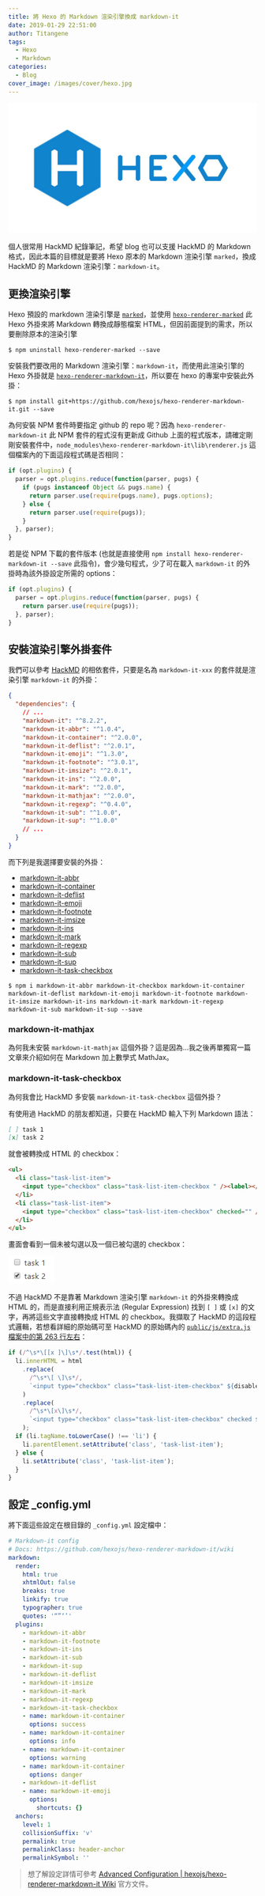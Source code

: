 ```yaml
---
title: 將 Hexo 的 Markdown 渲染引擎換成 markdown-it
date: 2019-01-29 22:51:00
author: Titangene
tags:
  - Hexo
  - Markdown
categories:
  - Blog
cover_image: /images/cover/hexo.jpg
---
```


![](../images/cover/hexo.jpg)

個人很常用 HackMD 紀錄筆記，希望 blog 也可以支援 HackMD 的 Markdown 格式，因此本篇的目標就是要將 Hexo 原本的 Markdown 渲染引擎 `marked`，換成 HackMD 的 Markdown 渲染引擎：`markdown-it`。

<!-- more -->

## 更換渲染引擎

Hexo 預設的 markdown 渲染引擎是 [`marked`](https://github.com/markedjs/marked)，並使用 [`hexo-renderer-marked`](https://github.com/hexojs/hexo-renderer-marked) 此 Hexo 外掛來將 Markdown 轉換成靜態檔案 HTML，但因前面提到的需求，所以要刪除原本的渲染引擎

```shell
$ npm uninstall hexo-renderer-marked --save
```

安裝我們要改用的 Markdown 渲染引擎：`markdown-it`，而使用此渲染引擎的 Hexo 外掛就是 [`hexo-renderer-markdown-it`](https://github.com/hexojs/hexo-renderer-markdown-it)，所以要在 hexo 的專案中安裝此外掛：

```shell
$ npm install git+https://github.com/hexojs/hexo-renderer-markdown-it.git --save
```

為何安裝 NPM 套件時要指定 github 的 repo 呢？因為 `hexo-renderer-markdown-it` 此 NPM 套件的程式沒有更新成 Github 上面的程式版本，請確定剛剛安裝套件中，`node_modules\hexo-renderer-markdown-it\lib\renderer.js` 這個檔案內的下面這段程式碼是否相同：

```javascript
if (opt.plugins) {
  parser = opt.plugins.reduce(function(parser, pugs) {
    if (pugs instanceof Object && pugs.name) {
      return parser.use(require(pugs.name), pugs.options);
    } else {
      return parser.use(require(pugs));
    }
  }, parser);
}
```

若是從 NPM 下載的套件版本 (也就是直接使用 `npm install hexo-renderer-markdown-it --save` 此指令)，會少幾句程式，少了可在載入 `markdown-it` 的外掛時為該外掛設定所需的 options：

```javascript
if (opt.plugins) {
  parser = opt.plugins.reduce(function(parser, pugs) {
    return parser.use(require(pugs));
  }, parser);
}
```

## 安裝渲染引擎外掛套件

我們可以參考 [HackMD](https://github.com/hackmdio/codimd/blob/master/package.json) 的相依套件，只要是名為 `markdown-it-xxx` 的套件就是渲染引擎 `markdown-it` 的外掛：

```json
{
  "dependencies": {
    // ...
    "markdown-it": "^8.2.2",
    "markdown-it-abbr": "^1.0.4",
    "markdown-it-container": "^2.0.0",
    "markdown-it-deflist": "^2.0.1",
    "markdown-it-emoji": "^1.3.0",
    "markdown-it-footnote": "^3.0.1",
    "markdown-it-imsize": "^2.0.1",
    "markdown-it-ins": "^2.0.0",
    "markdown-it-mark": "^2.0.0",
    "markdown-it-mathjax": "^2.0.0",
    "markdown-it-regexp": "^0.4.0",
    "markdown-it-sub": "^1.0.0",
    "markdown-it-sup": "^1.0.0"
    // ...
  }
}
```

而下列是我選擇要安裝的外掛：

- [markdown-it-abbr](https://github.com/markdown-it/markdown-it-abbr)
- [markdown-it-container](https://github.com/markdown-it/markdown-it-container)
- [markdown-it-deflist](https://github.com/markdown-it/markdown-it-deflist)
- [markdown-it-emoji](https://github.com/markdown-it/markdown-it-emoji)
- [markdown-it-footnote](https://github.com/markdown-it/markdown-it-footnote)
- [markdown-it-imsize](https://github.com/tatsy/markdown-it-imsize)
- [markdown-it-ins](https://github.com/markdown-it/markdown-it-ins)
- [markdown-it-mark](https://github.com/markdown-it/markdown-it-mark)
- [markdown-it-regexp](https://github.com/rlidwka/markdown-it-regexp)
- [markdown-it-sub](https://github.com/markdown-it/markdown-it-sub)
- [markdown-it-sup](https://github.com/markdown-it/markdown-it-sup)
- [markdown-it-task-checkbox](https://github.com/linsir/markdown-it-task-checkbox)

```shell
$ npm i markdown-it-abbr markdown-it-checkbox markdown-it-container markdown-it-deflist markdown-it-emoji markdown-it-footnote markdown-it-imsize markdown-it-ins markdown-it-mark markdown-it-regexp markdown-it-sub markdown-it-sup --save
```

### markdown-it-mathjax

為何我未安裝 `markdown-it-mathjax` 這個外掛？這是因為...我之後再單獨寫一篇文章來介紹如何在 Markdown 加上數學式 MathJax。

### markdown-it-task-checkbox

為何我會比 HackMD 多安裝 `markdown-it-task-checkbox` 這個外掛？

有使用過 HackMD 的朋友都知道，只要在 HackMD 輸入下列 Markdown 語法：

```markdown
[ ] task 1
[x] task 2
```

就會被轉換成 HTML 的 checkbox：

```html
<ul>
  <li class="task-list-item">
    <input type="checkbox" class="task-list-item-checkbox " /><label></label>task 1
  </li>
  <li class="task-list-item">
    <input type="checkbox" class="task-list-item-checkbox" checked="" /><label></label>task 2
  </li>
</ul>
```

畫面會看到一個未被勾選以及一個已被勾選的 checkbox：

![](../images/hexo-markdown-it/markdown-it_checkbox.png)

不過 HackMD 不是靠著 Markdown 渲染引擎 `markdown-it` 的外掛來轉換成 HTML 的，而是直接利用正規表示法 (Regular Expression) 找到 `[ ]` 或 `[x]` 的文字，再將這些文字直接轉換成 HTML 的 checkbox。我擷取了 HackMD 的這段程式邏輯，若想看詳細的原始碼可至 HackMD 的原始碼內的 [`public/js/extra.js` 檔案中的第 263 行左右](https://github.com/hackmdio/codimd/blob/master/public/js/extra.js#L263)：

```javascript
if (/^\s*\[[x ]\]\s*/.test(html)) {
  li.innerHTML = html
    .replace(
      /^\s*\[ \]\s*/,
      `<input type="checkbox" class="task-list-item-checkbox" ${disabled}><label></label>`,
    )
    .replace(
      /^\s*\[x\]\s*/,
      `<input type="checkbox" class="task-list-item-checkbox" checked ${disabled}><label></label>`,
    );
  if (li.tagName.toLowerCase() !== 'li') {
    li.parentElement.setAttribute('class', 'task-list-item');
  } else {
    li.setAttribute('class', 'task-list-item');
  }
}
```

## 設定 \_config.yml

將下面這些設定在根目錄的 `_config.yml` 設定檔中：

```yaml
# Markdown-it config
# Docs: https://github.com/hexojs/hexo-renderer-markdown-it/wiki
markdown:
  render:
    html: true
    xhtmlOut: false
    breaks: true
    linkify: true
    typographer: true
    quotes: '“”‘’'
  plugins:
    - markdown-it-abbr
    - markdown-it-footnote
    - markdown-it-ins
    - markdown-it-sub
    - markdown-it-sup
    - markdown-it-deflist
    - markdown-it-imsize
    - markdown-it-mark
    - markdown-it-regexp
    - markdown-it-task-checkbox
    - name: markdown-it-container
      options: success
    - name: markdown-it-container
      options: info
    - name: markdown-it-container
      options: warning
    - name: markdown-it-container
      options: danger
    - markdown-it-deflist
    - name: markdown-it-emoji
      options:
        shortcuts: {}
  anchors:
    level: 1
    collisionSuffix: 'v'
    permalink: true
    permalinkClass: header-anchor
    permalinkSymbol: ''
```

> 想了解設定詳情可參考 [Advanced Configuration | hexojs/hexo-renderer-markdown-it Wiki](https://github.com/hexojs/hexo-renderer-markdown-it/wiki/Advanced-Configuration) 官方文件。
